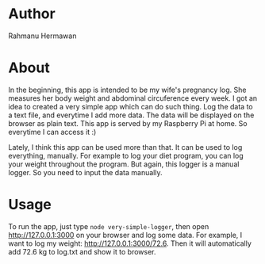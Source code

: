 # Author
Rahmanu Hermawan
# About
In the beginning, this app is intended to be my wife's pregnancy log. She
measures her body weight and abdominal circuference every week. I got an idea
to created a very simple app which can do such thing. Log the data to a text file,
and everytime I add more data. The data will be displayed on the browser as plain text.
This app is served by my Raspberry Pi at home. So everytime I can access it :)

Lately, I think this app can be used more than that. It can be used to log everything, manually.
For example to log your diet program, you can log your weight throughout the program.
But again, this logger is a manual logger. So you need to input the data manually.

# Usage
To run the app, just type `node very-simple-logger`, then open http://127.0.0.1:3000 
on your browser and log some data. For example, I want to log my weight: http://127.0.0.1:3000/72.6.
Then it will automatically add 72.6 kg to log.txt and show it to browser.
